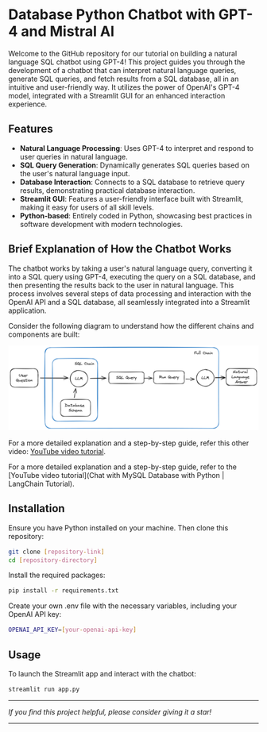 # Database Python Chatbot with GPT-4 and Mistral AI

Welcome to the GitHub repository for our tutorial on building a natural language SQL chatbot using GPT-4! This project guides you through the development of a chatbot that can interpret natural language queries, generate SQL queries, and fetch results from a SQL database, all in an intuitive and user-friendly way. It utilizes the power of OpenAI's GPT-4 model, integrated with a Streamlit GUI for an enhanced interaction experience.


## Features
- **Natural Language Processing**: Uses GPT-4 to interpret and respond to user queries in natural language.
- **SQL Query Generation**: Dynamically generates SQL queries based on the user's natural language input.
- **Database Interaction**: Connects to a SQL database to retrieve query results, demonstrating practical database interaction.
- **Streamlit GUI**: Features a user-friendly interface built with Streamlit, making it easy for users of all skill levels.
- **Python-based**: Entirely coded in Python, showcasing best practices in software development with modern technologies.

## Brief Explanation of How the Chatbot Works

The chatbot works by taking a user's natural language query, converting it into a SQL query using GPT-4, executing the query on a SQL database, and then presenting the results back to the user in natural language. This process involves several steps of data processing and interaction with the OpenAI API and a SQL database, all seamlessly integrated into a Streamlit application.

Consider the following diagram to understand how the different chains and components are built:

![Chatbot Architecture](./docs/mysql-chains.png)

For a more detailed explanation and a step-by-step guide, refer this other video: [YouTube video tutorial](https://youtu.be/9ccl1_Wu24Q).

For a more detailed explanation and a step-by-step guide, refer to the [YouTube video tutorial](Chat with MySQL Database with Python | LangChain Tutorial).

## Installation
Ensure you have Python installed on your machine. Then clone this repository:

```bash
git clone [repository-link]
cd [repository-directory]
```

Install the required packages:

```bash
pip install -r requirements.txt
```

Create your own .env file with the necessary variables, including your OpenAI API key:

```bash
OPENAI_API_KEY=[your-openai-api-key]
```

## Usage
To launch the Streamlit app and interact with the chatbot:

```bash
streamlit run app.py
```







---

*If you find this project helpful, please consider giving it a star!*

---
